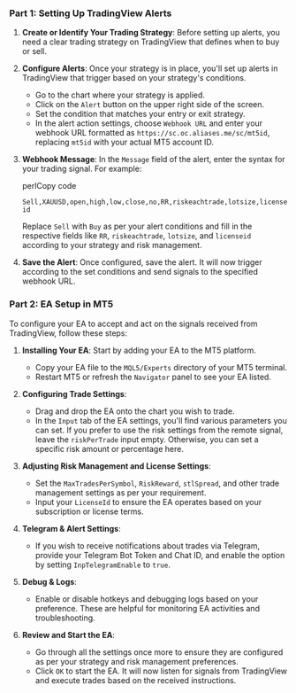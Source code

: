 ### Part 1: Setting Up TradingView Alerts

1.  **Create or Identify Your Trading Strategy**: Before setting up alerts, you need a clear trading strategy on TradingView that defines when to buy or sell.
    
2.  **Configure Alerts**: Once your strategy is in place, you'll set up alerts in TradingView that trigger based on your strategy's conditions.
    
    -   Go to the chart where your strategy is applied.
    -   Click on the `Alert` button on the upper right side of the screen.
    -   Set the condition that matches your entry or exit strategy.
    -   In the alert action settings, choose `Webhook URL` and enter your webhook URL formatted as `https://sc.oc.aliases.me/sc/mt5id`, replacing `mt5id` with your actual MT5 account ID.
3.  **Webhook Message**: In the `Message` field of the alert, enter the syntax for your trading signal. For example:
    
    perlCopy code
    
    `Sell,XAUUSD,open,high,low,close,no,RR,riskeachtrade,lotsize,licenseid` 
    
    Replace `Sell` with `Buy` as per your alert conditions and fill in the respective fields like `RR`, `riskeachtrade`, `lotsize`, and `licenseid` according to your strategy and risk management.
    
4.  **Save the Alert**: Once configured, save the alert. It will now trigger according to the set conditions and send signals to the specified webhook URL.
    

### Part 2: EA Setup in MT5

To configure your EA to accept and act on the signals received from TradingView, follow these steps:

1.  **Installing Your EA**: Start by adding your EA to the MT5 platform.
    
    -   Copy your EA file to the `MQL5/Experts` directory of your MT5 terminal.
    -   Restart MT5 or refresh the `Navigator` panel to see your EA listed.
2.  **Configuring Trade Settings**:
    
    -   Drag and drop the EA onto the chart you wish to trade.
    -   In the `Input` tab of the EA settings, you'll find various parameters you can set. If you prefer to use the risk settings from the remote signal, leave the `riskPerTrade` input empty. Otherwise, you can set a specific risk amount or percentage here.
3.  **Adjusting Risk Management and License Settings**:
    
    -   Set the `MaxTradesPerSymbol`, `RiskReward`, `stlSpread`, and other trade management settings as per your requirement.
    -   Input your `LicenseId` to ensure the EA operates based on your subscription or license terms.
4.  **Telegram & Alert Settings**:
    
    -   If you wish to receive notifications about trades via Telegram, provide your Telegram Bot Token and Chat ID, and enable the option by setting `InpTelegramEnable` to `true`.
5.  **Debug & Logs**:
    
    -   Enable or disable hotkeys and debugging logs based on your preference. These are helpful for monitoring EA activities and troubleshooting.
6.  **Review and Start the EA**:
    
    -   Go through all the settings once more to ensure they are configured as per your strategy and risk management preferences.
    -   Click `OK` to start the EA. It will now listen for signals from TradingView and execute trades based on the received instructions.
